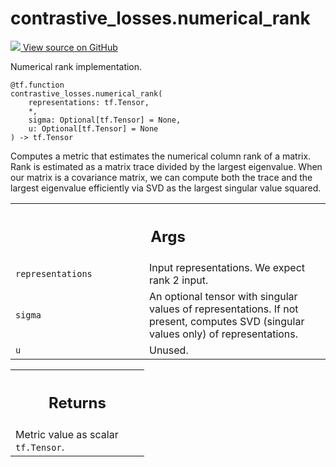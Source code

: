 # contrastive_losses.numerical_rank

<!-- Insert buttons and diff -->

<a target="_blank" href="https://github.com/tensorflow/gnn/tree/master/tensorflow_gnn/models/contrastive_losses/metrics.py#L94-L124">
<img src="https://www.tensorflow.org/images/GitHub-Mark-32px.png" /> View source
on GitHub </a>

Numerical rank implementation.

<pre class="devsite-click-to-copy prettyprint lang-py tfo-signature-link">
<code>@tf.function</code>
<code>contrastive_losses.numerical_rank(
    representations: tf.Tensor,
    *,
    sigma: Optional[tf.Tensor] = None,
    u: Optional[tf.Tensor] = None
) -> tf.Tensor
</code></pre>

<!-- Placeholder for "Used in" -->

Computes a metric that estimates the numerical column rank of a matrix. Rank is
estimated as a matrix trace divided by the largest eigenvalue. When our matrix
is a covariance matrix, we can compute both the trace and the largest eigenvalue
efficiently via SVD as the largest singular value squared.

<!-- Tabular view -->

 <table class="responsive fixed orange">
<colgroup><col width="214px"><col></colgroup>
<tr><th colspan="2"><h2 class="add-link">Args</h2></th></tr>

<tr>
<td>
<code>representations</code><a id="representations"></a>
</td>
<td>
Input representations. We expect rank 2 input.
</td>
</tr><tr>
<td>
<code>sigma</code><a id="sigma"></a>
</td>
<td>
An optional tensor with singular values of representations. If not
present, computes SVD (singular values only) of representations.
</td>
</tr><tr>
<td>
<code>u</code><a id="u"></a>
</td>
<td>
Unused.
</td>
</tr>
</table>

<!-- Tabular view -->

 <table class="responsive fixed orange">
<colgroup><col width="214px"><col></colgroup>
<tr><th colspan="2"><h2 class="add-link">Returns</h2></th></tr>
<tr class="alt">
<td colspan="2">
Metric value as scalar <code>tf.Tensor</code>.
</td>
</tr>

</table>
